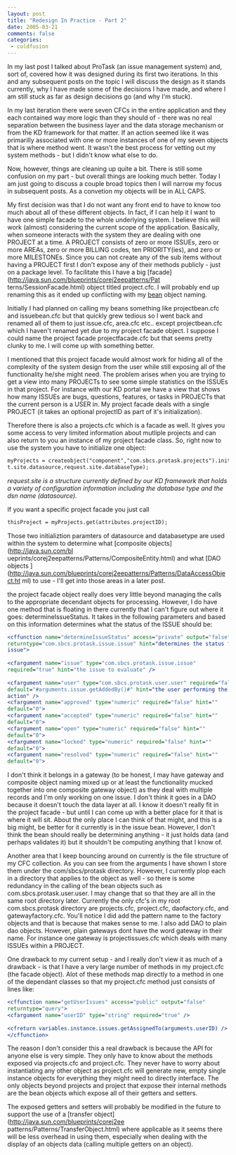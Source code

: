 ```yaml
---
layout: post
title: "Redesign In Practice - Part 2"
date: 2005-03-21
comments: false
categories:
 - coldfusion
---
```

In my last post I talked about ProTask (an issue management system) and, sort
of, covered how it was designed during its first two iterations. In this and
any subsequent posts on the topic I will discuss the design as it stands
currently, why I have made some of the decisions I have made, and where I am
still stuck as far as design decisions go (and why I'm stuck).  
  
In my last iteration there were seven CFCs in the entire application and they
each contained way more logic than they should of - there was no real
separation between the business layer and the data storage mechanism or from
the KD framework for that matter. If an action seemed like it was primarilly
associated with one or more instances of one of my seven objects that is where
method went. It wasn't the best process for vetting out my system methods -
but I didn't know what else to do.  
  
Now, however, things are cleaning up quite a bit. There is still some
confusion on my part - but overall things are looking much better. Today I am
just going to discuss a couple broad topics then I will narrow my focus in
subsequent posts. As a convetion my objects will be in ALL CAPS.  
  
My first decision was that I do not want any front end to have to know too
much about all of these different objects. In fact, if I can help it I want to
have one simple facade to the whole underlying system. I believe this will
work (almost) considering the current scope of the application. Basically,
when someone interacts with the system they are dealing with one PROJECT at a
time. A PROJECT consists of zero or more ISSUEs, zero or more AREAs, zero or
more BILLING codes, ten PRIORITY(ies), and zero or more MILESTONEs. Since you
can not create any of the sub items without having a PROJECT first I don't
expose any of their methods publicly - just on a package level. To facilitate
this I have a big [facade](http://java.sun.com/blueprints/corej2eepatterns/Pat
terns/SessionFacade.html) object titled project.cfc. I will probably end up
renaming this as it ended up conflicting with my
[bean](http://c2.com/cgi/wiki?BeanPattern) object naming.  
  
Initially I had planned on calling my beans something like projectbean.cfc and
issuebean.cfc but that quickly grew tedious so I went back and renamed all of
them to just issue.cfc, area.cfc etc.. except projectbean.cfc which I haven't
renamed yet due to my project facade object. I suppose I could name the
project facade projectfacade.cfc but that seems pretty clunky to me. I will
come up with something better.  
  
I mentioned that this project facade would almost work for hiding all of the
complexity of the system design from the user while still exposing all of the
functionality he/she might need. The problem arises when you are trying to get
a view into many PROJECTs to see some simple statistics on the ISSUEs in that
project. For instance with our KD portal we have a view that shows how many
ISSUEs are bugs, questions, features, or tasks in PROJECTs that the current
person is a USER in. My project facade deals with a single PROJECT (it takes
an optional projectID as part of it's initialization).  
  
Therefore there is also a projects.cfc which is a facade as well. It gives you
some access to very limited information about mutliple projects and can also
return to you an instance of my project facade class. So, right now to use the
system you have to initialize one object:  
```cfm  
myProjects = createobject("component","com.sbcs.protask.projects").init(reques
t.site.datasource,request.site.databaseType);  
```  
_request.site is a structure currently defined by our KD framework that holds
a variety of configuration information including the database type and the dsn
name (datasource)._  
  
If you want a specific project facade you just call  
```cfm  
thisProject = myProjects.get(attributes.projectID);  
```  
  
Those two initializtion paramters of datasource and databasetype are used
within the system to determine what [composite objects](http://java.sun.com/bl
ueprints/corej2eepatterns/Patterns/CompositeEntity.html) and what [DAO objects
](http://java.sun.com/blueprints/corej2eepatterns/Patterns/DataAccessObject.ht
ml) to use - I'll get into those areas in a later post.  
  
the project facade object really does very little beyond managing the calls to
the appropriate decendant objects for processing. However, I do have one
method that is floating in there currently that I can't figure out where it
goes: determineIssueStatus. It takes in the following parameters and based on
this information determines what the status of the ISSUE should be:  
```cfm  
<cffunction name="determineIssueStatus" access="private" output="false"
returntype="com.sbcs.protask.issue.issue" hint="determines the status for an
issue">  
  
<cfargument name="issue" type="com.sbcs.protask.issue.issue"
required="true" hint="the issue to evaluate" />  
  
<cfargument name="user" type="com.sbcs.protask.user.user" required="false"
default="#arguments.issue.getAddedBy()#" hint="the user performing the current
action" />  
<cfargument name="approved" type="numeric" required="false" hint=""
default="0">  
<cfargument name="accepted" type="numeric" required="false" hint=""
default="0">  
<cfargument name="open" type="numeric" required="false" hint=""
default="0">  
<cfargument name="locked" type="numeric" required="false" hint=""
default="0">  
<cfargument name="resolved" type="numeric" required="false" hint=""
default="0">  
```  
  
I don't think it belongs in a gateway (to be honest, I may have gateway and
composite object naming mixed up or at least the functionality mucked together
into one composite gateway object) as they deal with multiple records and I'm
only working on one issue. I don't think it goes in a DAO because it doesn't
touch the data layer at all. I know it doesn't really fit in the project
facade - but until I can come up with a better place for it that is where it
will sit. About the only place I can think of that might, and this is a big
might, be better for it currently is in the issue bean. However, I don't think
the bean should really be determining anything - it just holds data (and
perhaps validates it) but it shouldn't be computing anything that I know of.  
  
Another area that I keep bouncing around on currently is the file structure of
my CFC collection. As you can see from the arguments I have shown I store them
under the com/sbcs/protask directory. However, I currently plop each in a
directory that applies to the object as well - so there is some redundancy in
the calling of the bean objects such as com.sbcs.protask.user.user. I may
change that so that they are all in the same root directory later. Currently
the only cfc's in my root com.sbcs.protask directory are projects.cfc,
project.cfc, daofactory.cfc, and gatewayfactory.cfc. You'll notice I did add
the pattern name to the factory objects and that is because that makes sense
to me. I also add DAO to plain dao objects. However, plain gateways dont have
the word gateway in their name. For instance one gateway is projectissues.cfc
which deals with many ISSUEs within a PROJECT.  
  
One drawback to my current setup - and I really don't view it as much of a
drawback - is that I have a very large number of methods in my project.cfc
(the facade object). Alot of these methods map directly to a method in one of
the dependant classes so that my project.cfc method just consists of lines
like:  
```cfm  
<cffunction name="getUserIssues" access="public" output="false"
returntype="query">  
<cfargument name="userID" type="string" required="true" />  
  
<cfreturn variables.instance.issues.getAssignedTo(arguments.userID) />  
</cffunction>  
```  
  
The reason I don't consider this a real drawback is because the API for anyone
else is very simple. They only have to know about the methods exposed via
projects.cfc and project.cfc. They never have to worry about instantiating any
other object as project.cfc will generate new, empty single instance objects
for everything they might need to directly interface. The only objects beyond
projects and project that expose their internal methods are the bean objects
which expose all of their getters and setters.  
  
The exposed getters and setters will probably be modified in the future to
support the use of a [transfer object](http://java.sun.com/blueprints/corej2ee
patterns/Patterns/TransferObject.html) where applicable as it seems there will
be less overhead in using them, especially when dealing with the display of an
objects data (calling multiple getters on an object).

